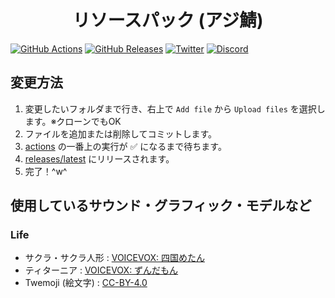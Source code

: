 <h1 align="center">
  リソースパック (アジ鯖)
</h1>

[![GitHub Actions](https://badgen.net/github/checks/azisaba/resourcepacks/main?label=build&icon=github)](https://github.com/azisaba/resourcepacks/actions)
[![GitHub Releases](https://badgen.net/github/release/azisaba/resourcepacks?icon=github)](https://github.com/azisaba/resourcepacks/releases/latest)
[![Twitter](https://badgen.net/twitter/follow/AzisabaNetwork?icon=twitter)](https://twitter.com/AzisabaNetwork)
[![Discord](https://discord.com/api/guilds/357134045328572418/widget.png)](https://discord.gg/azisaba)

## 変更方法

1. 変更したいフォルダまで行き、右上で `Add file` から `Upload files` を選択します。※クローンでもOK
2. ファイルを追加または削除してコミットします。
3. [actions](https://github.com/azisaba/resourcepacks/actions) の一番上の実行が ✅ になるまで待ちます。
4. [releases/latest](https://github.com/azisaba/resourcepacks/releases/latest) にリリースされます。
5. 完了！^w^

## 使用しているサウンド・グラフィック・モデルなど

### Life

- サクラ・サクラ人形 : [VOICEVOX: 四国めたん](https://zunko.jp/con_ongen_kiyaku.html)
- ティターニア : [VOICEVOX: ずんだもん](https://zunko.jp/con_ongen_kiyaku.html)
- Twemoji (絵文字) : [CC-BY-4.0](https://github.com/twitter/twemoji/blob/master/LICENSE-GRAPHICS)
